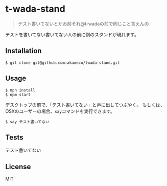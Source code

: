 # t-wada-stand

> テスト書いてないとかお前それ@t-wadaの前で同じこと言えんの

テストを書いてない書いてない人の前に例のスタンドが現れます。

## Installation

```
$ git clone git@github.com:akameco/twada-stand.git
```

## Usage

```
$ npn install
$ npm start
```

デスクトップの前で、「テスト書いてない」と声に出してつぶやく。
もしくは、OSXのユーザーの場合、`say`コマンドを実行できます。

```
$ say テスト書いてない
```

## Tests

テスト書いてない

## License

MIT
